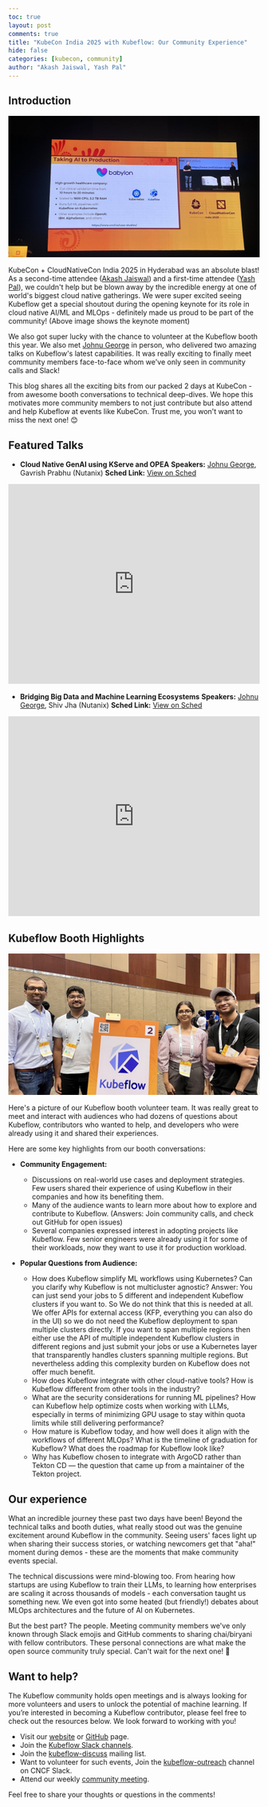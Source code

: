 ```yaml
---
toc: true
layout: post
comments: true
title: "KubeCon India 2025 with Kubeflow: Our Community Experience"
hide: false
categories: [kubecon, community]
author: "Akash Jaiswal, Yash Pal"
---
```


## Introduction

![KubeCon India 2025](/images/2025-08-23-kubecon-2025-india-kubeflow/KubeConIndiaKeynote.png)

KubeCon + CloudNativeCon India 2025 in Hyderabad was an absolute blast! As a second-time attendee ([Akash Jaiswal](https://github.com/jaiakash)) and a first-time attendee ([Yash Pal](https://github.com/yashpal2104)), we couldn't help but be blown away by the incredible energy at one of world's biggest cloud native gatherings. We were super excited seeing Kubeflow get a special shoutout during the opening keynote for its role in cloud native AI/ML and MLOps - definitely made us proud to be part of the community! (Above image shows the keynote moment)

We also got super lucky with the chance to volunteer at the Kubeflow booth this year. We also met [Johnu George](https://github.com/johnugeorge) in person, who delivered two amazing talks on Kubeflow's latest capabilities. It was really exciting to finally meet community members face-to-face whom we've only seen in community calls and Slack!

This blog shares all the exciting bits from our packed 2 days at KubeCon - from awesome booth conversations to technical deep-dives. We hope this motivates more community members to not just contribute but also attend and help Kubeflow at events like KubeCon. Trust me, you won't want to miss the next one! 😊

## Featured Talks

- **Cloud Native GenAI using KServe and OPEA**
**Speakers:** [Johnu George](https://github.com/johnugeorge), Gavrish Prabhu (Nutanix)
**Sched Link:** [View on Sched](https://kccncind2025.sched.com/event/23EtS/cloud-native-genai-using-kserve-and-opea-johnu-george-gavrish-prabhu-nutanix)

<iframe width="100%" height="400" src="https://www.youtube.com/embed/0o8Ng0E1rrA?list=PLj6h78yzYM2MEQTMX_LIOK1hrePHxLD6U" frameborder="0" allow="accelerometer; autoplay; clipboard-write; encrypted-media; gyroscope; picture-in-picture" allowfullscreen></iframe>

- **Bridging Big Data and Machine Learning Ecosystems**
**Speakers:** [Johnu George](https://github.com/johnugeorge), Shiv Jha (Nutanix)
**Sched Link:** [View on Sched](https://kccncind2025.sched.com/event/23Eur/bridging-big-data-and-machine-learning-ecosystems-a-cloud-native-approach-using-kubeflow-johnu-george-shiv-jha-nutanix)

<iframe width="100%" height="400" src="https://www.youtube.com/embed/3NWFCKUhB3A?list=PLj6h78yzYM2MEQTMX_LIOK1hrePHxLD6U" frameborder="0" allow="accelerometer; autoplay; clipboard-write; encrypted-media; gyroscope; picture-in-picture" allowfullscreen></iframe>


## Kubeflow Booth Highlights

![Kubeflow Booth](/images/2025-08-23-kubecon-2025-india-kubeflow/KubeflowBoothPic.png)

Here's a picture of our Kubeflow booth volunteer team. It was really great to meet and interact with audiences who had dozens of questions about Kubeflow, contributors who wanted to help, and developers who were already using it and shared their experiences.

Here are some key highlights from our booth conversations:

- **Community Engagement:**
  - Discussions on real-world use cases and deployment strategies. Few users shared their experience of using Kubeflow in their companies and how its benefiting them.
  - Many of the audience wants to learn more about how to explore and contribute to Kubeflow. (Answers: Join community calls, and check out GitHub for open issues)
  - Several companies expressed interest in adopting projects like Kubeflow. Few senior engineers were already using it for some of their workloads, now they want to use it for production workload.

- **Popular Questions from Audience:**
  - How does Kubeflow simplify ML workflows using Kubernetes? Can you clarify why Kubeflow is not multicluster agnostic?
  Answer: You can just send your jobs to 5 different and independent Kubeflow clusters if you want to. So We do not think that this is needed at all. We offer APIs for external access (KFP, everything you can also do in the UI) so we do not need the Kubeflow deployment to span multiple clusters directly. If you want to span multiple regions then either use the API of multiple independent Kubeflow clusters in different regions and just submit your jobs or use a Kubernetes layer that transparently handles clusters spanning multiple regions. But nevertheless adding this complexity burden on Kubeflow does not offer much benefit.
  - How does Kubeflow integrate with other cloud-native tools? How is Kubeflow different from other tools in the industry?
  - What are the security considerations for running ML pipelines? How can Kubeflow help optimize costs when working with LLMs, especially in terms of minimizing GPU usage to stay within quota limits while still delivering performance?
  - How mature is Kubeflow today, and how well does it align with the workflows of different MLOps? What is the timeline of graduation for Kubeflow? What does the roadmap for Kubeflow look like?
  - Why has Kubeflow chosen to integrate with ArgoCD rather than Tekton CD — the question that came up from a maintainer of the Tekton project.

## Our experience

What an incredible journey these past two days have been! Beyond the technical talks and booth duties, what really stood out was the genuine excitement around Kubeflow in the community. Seeing users' faces light up when sharing their success stories, or watching newcomers get that "aha!" moment during demos - these are the moments that make community events special.

The technical discussions were mind-blowing too. From hearing how startups are using Kubeflow to train their LLMs, to learning how enterprises are scaling it across thousands of models - each conversation taught us something new. We even got into some heated (but friendly!) debates about MLOps architectures and the future of AI on Kubernetes.

But the best part? The people. Meeting community members we've only known through Slack emojis and GitHub comments to sharing chai/biryani with fellow contributors. These personal connections are what make the open source community truly special. Can't wait for the next one! 🚀

## Want to help?

The Kubeflow community holds open meetings and is always looking for more volunteers and users to unlock the potential of machine learning. If you’re interested in becoming a Kubeflow contributor, please feel free to check out the resources below. We look forward to working with you!

* Visit our [website](https://www.kubeflow.org/docs/about/community/) or [GitHub](https://github.com/kubeflow) page.
* Join the [Kubeflow Slack channels](https://www.kubeflow.org/docs/about/community/).
* Join the [kubeflow-discuss](https://groups.google.com/g/kubeflow-discuss) mailing list.
* Want to volunteer for such events, Join the [kubeflow-outreach](https://cloud-native.slack.com/archives/C078ZMRQPB6) channel on CNCF Slack.
* Attend our weekly [community meeting](https://www.kubeflow.org/docs/about/community/#kubeflow-community-call).

Feel free to share your thoughts or questions in the comments!

